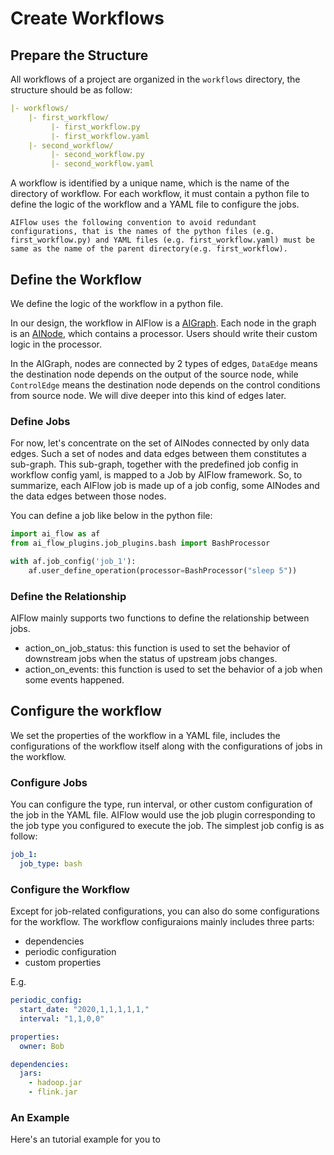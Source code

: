 # Create Workflows

## Prepare the Structure
All workflows of a project are organized in the `workflows` directory, the structure should be as follow:
```yaml
|- workflows/
    |- first_workflow/
         |- first_workflow.py
         |- first_workflow.yaml
    |- second_workflow/
         |- second_workflow.py
         |- second_workflow.yaml
```

A workflow is identified by a unique name, which is the name of the directory of workflow. For each workflow, it must contain a python file to define the logic of the workflow and a YAML file to configure the jobs.

```{note}
AIFlow uses the following convention to avoid redundant configurations, that is the names of the python files (e.g. first_workflow.py) and YAML files (e.g. first_workflow.yaml) must be same as the name of the parent directory(e.g. first_workflow).
```

## Define the Workflow
We define the logic of the workflow in a python file.

In our design, the workflow in AIFlow is a [AIGraph](https://github.com/flink-extended/ai-flow/blob/master/ai_flow/ai_graph/ai_graph.py#L28). Each node in the graph is an [AINode](https://github.com/flink-extended/ai-flow/blob/master/ai_flow/ai_graph/ai_node.py#L29), which contains a processor. Users should write their custom logic in the processor. 

In the AIGraph, nodes are connected by 2 types of edges, `DataEdge` means the destination node depends on the output of the source node, while `ControlEdge` means the destination node depends on the control conditions from source node. We will dive deeper into this kind of edges later.

### Define Jobs

For now, let's concentrate on the set of AINodes connected by only data edges. Such a set of nodes and data edges between them constitutes a sub-graph. This sub-graph, together with the predefined job config in workflow config yaml, is mapped to a Job by AIFlow framework. So, to summarize, each AIFlow job is made up of a job config, some AINodes and the data edges between those nodes. 

You can define a job like below in the python file:

```python
import ai_flow as af
from ai_flow_plugins.job_plugins.bash import BashProcessor

with af.job_config('job_1'):
    af.user_define_operation(processor=BashProcessor("sleep 5"))
```

### Define the Relationship 

AIFlow mainly supports two functions to define the relationship between jobs.

- action_on_job_status: this function is used to set the behavior of downstream jobs when the status of upstream jobs changes.
- action_on_events: this function is used to set the behavior of a job when some events happened.

## Configure the workflow

We set the properties of the workflow in a YAML file, includes the configurations of the workflow itself along with the configurations of jobs in the workflow.

### Configure Jobs

You can configure the type, run interval, or other custom configuration of the job in the YAML file. AIFlow would use the job plugin corresponding to the job type you configured to execute the job. The simplest job config is as follow:

```yaml
job_1:
  job_type: bash
```

### Configure the Workflow

Except for job-related configurations, you can also do some configurations for the workflow. The workflow configuraions mainly includes three parts:

- dependencies
- periodic configuration
- custom properties

E.g.


```yaml
periodic_config:
  start_date: "2020,1,1,1,1,1,"
  interval: "1,1,0,0"

properties:
  owner: Bob

dependencies:
  jars:
    - hadoop.jar
    - flink.jar
```

### An Example

Here's an tutorial example for you to 

